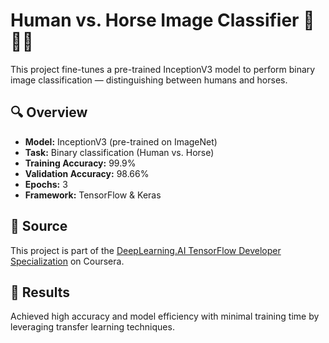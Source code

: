 # Human vs. Horse Image Classifier 🐴🧍‍♂️

This project fine-tunes a pre-trained InceptionV3 model to perform binary image classification — distinguishing between humans and horses.

## 🔍 Overview

- **Model:** InceptionV3 (pre-trained on ImageNet)
- **Task:** Binary classification (Human vs. Horse)
- **Training Accuracy:** 99.9%
- **Validation Accuracy:** 98.66%
- **Epochs:** 3
- **Framework:** TensorFlow & Keras

## 📘 Source

This project is part of the [DeepLearning.AI TensorFlow Developer Specialization](https://www.coursera.org/specializations/tensorflow-in-practice) on Coursera.

## 🚀 Results

Achieved high accuracy and model efficiency with minimal training time by leveraging transfer learning techniques.

